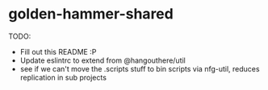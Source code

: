 # golden-hammer-shared


TODO:

* Fill out this README :P
* Update eslintrc to extend from @hangouthere/util
* see if we can't move the .scripts stuff to bin scripts via nfg-util, reduces replication in sub projects
